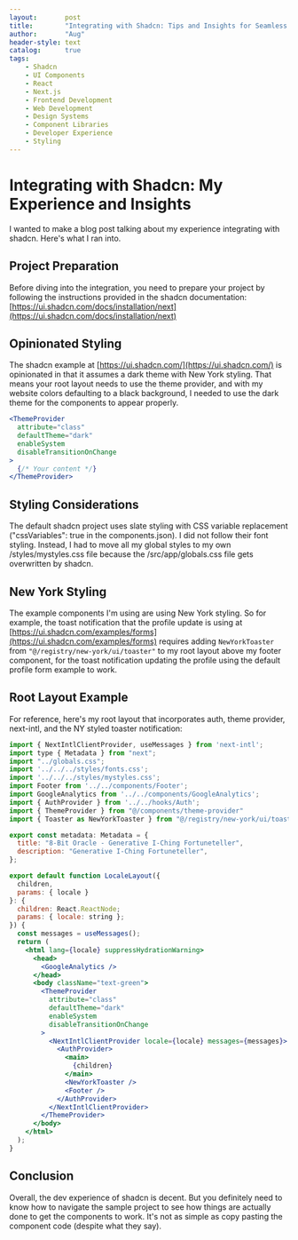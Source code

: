 ```yaml
---
layout:       post
title:        "Integrating with Shadcn: Tips and Insights for Seamless UI Component Integration"
author:       "Aug"
header-style: text
catalog:      true
tags:
    - Shadcn
    - UI Components
    - React
    - Next.js
    - Frontend Development
    - Web Development
    - Design Systems
    - Component Libraries
    - Developer Experience
    - Styling    
---
```


# Integrating with Shadcn: My Experience and Insights

I wanted to make a blog post talking about my experience integrating with shadcn. Here's what I ran into.

## Project Preparation

Before diving into the integration, you need to prepare your project by following the instructions provided in the shadcn documentation: [https://ui.shadcn.com/docs/installation/next](https://ui.shadcn.com/docs/installation/next)


## Opinionated Styling

The shadcn example at [https://ui.shadcn.com/](https://ui.shadcn.com/) is opinionated in that it assumes a dark theme with New York styling. That means your root layout needs to use the theme provider, and with my website colors defaulting to a black background, I needed to use the dark theme for the components to appear properly.

```jsx
<ThemeProvider
  attribute="class"
  defaultTheme="dark"
  enableSystem
  disableTransitionOnChange
>
  {/* Your content */}
</ThemeProvider>
```

## Styling Considerations

The default shadcn project uses slate styling with CSS variable replacement ("cssVariables": true in the components.json). I did not follow their font styling. Instead, I had to move all my global styles to my own /styles/mystyles.css file because the /src/app/globals.css file gets overwritten by shadcn.

## New York Styling

The example components I'm using are using New York styling. So for example, the toast notification that the profile update is using at [https://ui.shadcn.com/examples/forms](https://ui.shadcn.com/examples/forms) requires adding `NewYorkToaster` from `"@/registry/new-york/ui/toaster"` to my root layout above my footer component, for the toast notification updating the profile using the default profile form example to work.

## Root Layout Example

For reference, here's my root layout that incorporates auth, theme provider, next-intl, and the NY styled toaster notification:

```jsx
import { NextIntlClientProvider, useMessages } from 'next-intl';
import type { Metadata } from "next";
import "../globals.css";
import '../../../styles/fonts.css';
import '../../../styles/mystyles.css';
import Footer from '../../components/Footer';
import GoogleAnalytics from '../../components/GoogleAnalytics';
import { AuthProvider } from '../../hooks/Auth';
import { ThemeProvider } from "@/components/theme-provider"
import { Toaster as NewYorkToaster } from "@/registry/new-york/ui/toaster"

export const metadata: Metadata = {
  title: "8-Bit Oracle - Generative I-Ching Fortuneteller",
  description: "Generative I-Ching Fortuneteller",
};

export default function LocaleLayout({
  children,
  params: { locale }
}: {
  children: React.ReactNode;
  params: { locale: string };
}) {
  const messages = useMessages();
  return (
    <html lang={locale} suppressHydrationWarning>
      <head>
        <GoogleAnalytics />
      </head>
      <body className="text-green">
        <ThemeProvider
          attribute="class"
          defaultTheme="dark"
          enableSystem
          disableTransitionOnChange
        >
          <NextIntlClientProvider locale={locale} messages={messages}>
            <AuthProvider>
              <main>
                {children}
              </main>
              <NewYorkToaster />
              <Footer />
            </AuthProvider>
          </NextIntlClientProvider>
        </ThemeProvider>
      </body>
    </html>
  );
}
```

## Conclusion

Overall, the dev experience of shadcn is decent. But you definitely need to know how to navigate the sample project to see how things are actually done to get the components to work. It's not as simple as copy pasting the component code (despite what they say).